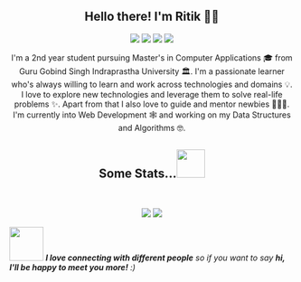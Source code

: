 <p align="center">
 
</p>
<h2 align="center">Hello there! I'm Ritik 👋🤓</h2>

<p align="center">
 
 <img src="https://badges.pufler.dev/visits/ritik307/ritik307"/>
 <img src="https://badges.pufler.dev/years/ritik307"/>
 <img src="https://badges.pufler.dev/repos/ritik307"/>
 <img src="https://badges.pufler.dev/commits/monthly/ritik307" />

</p>

<p align="center">
  I'm a 2nd year student pursuing Master's in Computer Applications 🎓 from Guru Gobind Singh Indraprastha University 🏛. I'm a passionate learner who's always willing       to learn and work across technologies and domains 💡. I love to explore new technologies and leverage them to solve real-life problems ✨. Apart from that I also love to guide and mentor newbies 👨🏻‍💻. I'm currently into Web Development 🕸️ and working on my Data Structures and Algorithms 🤓.
</p>  

<h2 align="center">
  Some Stats...<img src="https://media.giphy.com/media/VgCDAzcKvsR6OM0uWg/giphy.gif" width="50">
</h2>
 
<br>
<p align = "center">
  <img src = "https://github-readme-stats.vercel.app/api?username=ritik307&show_icons=true&theme=radical&line_height=27">
  <img src = "https://github-readme-stats.vercel.app/api/top-langs/?username=ritik307&hide=css,java,html&theme=radical">
</p>

<img src="https://media.giphy.com/media/LnQjpWaON8nhr21vNW/giphy.gif" width="60"> <em><b>I love connecting with different people</b> so if you want to say <b>hi, I'll be happy to meet you more!</b> :)</em>
